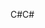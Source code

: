 <span data-ttu-id="89645-101">C#</span><span class="sxs-lookup"><span data-stu-id="89645-101">C#</span></span>